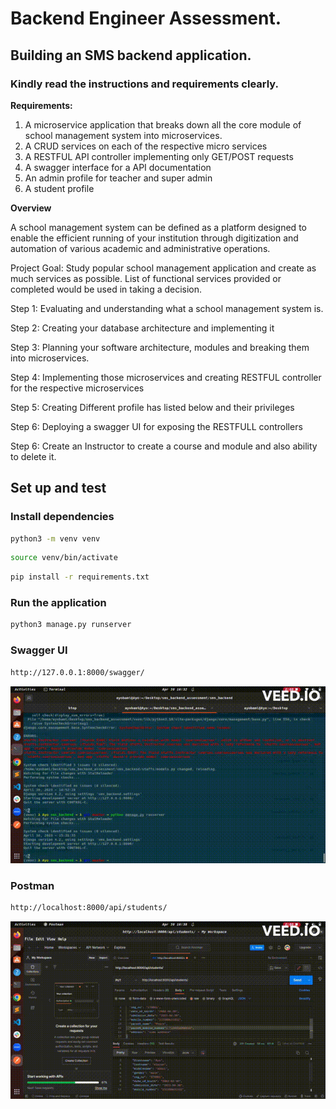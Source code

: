# **Backend Engineer Assessment**.

## **Building an SMS backend application.**

### **Kindly read the instructions and requirements clearly.**

**Requirements:**

1. A microservice application that breaks down all the core module of school management system
   into microservices.
2. A CRUD services on each of the respective micro services
3. A RESTFUL API controller implementing only GET/POST requests
4. A swagger interface for a API documentation
5. An admin profile for teacher and super admin
6. A student profile

**Overview**

A school management system can be defined as a platform designed to enable the efficient running of
your institution through digitization and automation of various academic and administrative operations.

Project Goal: Study popular school management application and create as much services as possible.
List of functional services provided or completed would be used in taking a decision.

Step 1: Evaluating and understanding what a school management system is.

Step 2: Creating your database architecture and implementing it

Step 3: Planning your software architecture, modules and breaking them into microservices.

Step 4: Implementing those microservices and creating RESTFUL controller for the respective
microservices

Step 5: Creating Different profile has listed below and their privileges

Step 6: Deploying a swagger UI for exposing the RESTFULL controllers

Step 6: Create an Instructor to create a course and module and also ability to delete it.

## Set up and test

### Install dependencies

```bash
python3 -m venv venv
```

```bash
source venv/bin/activate
```

```bash
pip install -r requirements.txt
```

### Run the application

```bash
python3 manage.py runserver
```

### Swagger UI

```bash
http://127.0.0.1:8000/swagger/
```

![Swagger](Other.gif)

### Postman

```bash
http://localhost:8000/api/students/
```

![Postman](lat.gif)
